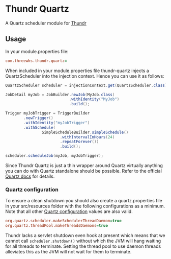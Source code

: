 # Thundr Quartz

A Quartz scheduler module for [Thundr](http://3wks.github.io/thundr/)

## Usage

In your module.properties file:
```ini
com.threewks.thundr.quartz=
```

When included in your module.properties file thundr-quartz injects a QuartzScheduler into the injection context. Hence
you can use it as follows:

```java
QuartzScheduler scheduler = injectionContext.get(QuartzScheduler.class);

JobDetail myJob = JobBuilder.newJob(MyJob.class)
                            .withIdentity("MyJob")
                            .build();

Trigger myJobTrigger = TriggerBuilder
        .newTrigger()
        .withIdentity("myJobTrigger")
        .withSchedule(
                SimpleScheduleBuilder.simpleSchedule()
                        .withIntervalInHours(24)
                        .repeatForever())
                        .build();

scheduler.scheduleJob(myJob, myJobTrigger);
```

Since Thundr Quartz is just a thin wrapper around Quartz virtually anything you can do with Quartz standalone should
be possible. Refer to the official [Quartz docs](http://quartz-scheduler.org/documentation) for details.

### Quartz configuration

To ensure a clean shutdown you should also create a quartz.properties file in your src/resources folder with the
following configurations as a minimum. Note that all other
[Quartz configuration](http://quartz-scheduler.org/documentation/quartz-2.2.x/configuration/) values are also valid.

```ini
org.quartz.scheduler.makeSchedulerThreadDaemon=true
org.quartz.threadPool.makeThreadsDaemons=true
```

Thundr lacks a servlet shutdown even hook at present which means that we cannot call `scheduler.shutdown()` without
which the JVM will hang waiting for all threads to terminate. Setting the thread pool to use daemon threads alleviates
this as the JVM will not wait for them to terminate.

